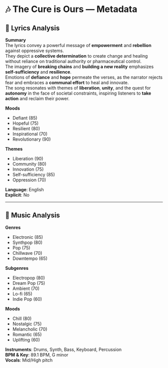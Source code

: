 # 🎶 The Cure is Ours — Metadata

## 📜 Lyrics Analysis

**Summary**  
The lyrics convey a powerful message of **empowerment** and **rebellion** against oppressive systems.  
They depict a **collective determination** to create change and healing without reliance on traditional authority or pharmaceutical control.  
The imagery of **breaking chains** and **building a new reality** emphasizes **self-sufficiency** and **resilience**.  
Emotions of **defiance** and **hope** permeate the verses, as the narrator rejects fear and embraces a **communal effort** to heal and innovate.  
The song resonates with themes of **liberation**, **unity**, and the quest for **autonomy** in the face of societal constraints, inspiring listeners to **take action** and reclaim their power.

**Moods**  
- Defiant (85)  
- Hopeful (75)  
- Resilient (80)  
- Inspirational (70)  
- Revolutionary (90)  

**Themes**  
- Liberation (90)  
- Community (80)  
- Innovation (75)  
- Self-sufficiency (85)  
- Oppression (70)  

**Language**: English  
**Explicit**: No  

---

## 🎼 Music Analysis

**Genres**  
- Electronic (85)  
- Synthpop (80)  
- Pop (75)  
- Chillwave (70)  
- Downtempo (65)  

**Subgenres**  
- Electropop (80)  
- Dream Pop (75)  
- Ambient (70)  
- Lo-fi (65)  
- Indie Pop (60)  

**Moods**  
- Chill (80)  
- Nostalgic (75)  
- Melancholic (70)  
- Romantic (65)  
- Uplifting (60)  

**Instruments**: Drums, Synth, Bass, Keyboard, Percussion  
**BPM & Key**: 89.1 BPM, G minor  
**Vocals**: Mid/High pitch

